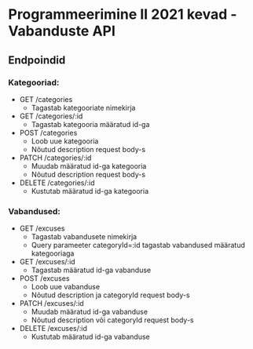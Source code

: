 # Programmeerimine II 2021 kevad - Vabanduste API

## Endpoindid
### Kategooriad:
* GET /categories
  * Tagastab kategooriate nimekirja
* GET /categories/:id
  * Tagastab kategooria määratud id-ga
* POST /categories
  * Loob uue kategooria
  * Nõutud description request body-s
* PATCH /categories/:id
  * Muudab määratud id-ga kategooria
  * Nõutud description request body-s
* DELETE /categories/:id
  * Kustutab määratud id-ga kategooria

### Vabandused:
* GET /excuses
  * Tagastab vabandusete nimekirja
  * Query parameeter categoryId=:id tagastab vabandused määratud kategooriaga
* GET /excuses/:id
  * Tagastab määratud id-ga vabanduse
* POST /excuses
  * Loob uue vabanduse
  * Nõutud description ja categoryId request body-s
* PATCH /excuses/:id
  * Muudab määratud id-ga vabanduse
  * Nõutud description või categoryId request body-s
* DELETE /excuses/:id
  * Kustutab määratud id-ga vabanduse
